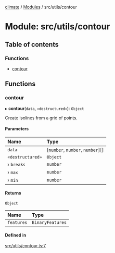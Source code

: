 [climate](../README.md) / [Modules](../modules.md) / src/utils/contour

# Module: src/utils/contour

## Table of contents

### Functions

- [contour](src_utils_contour.md#contour)

## Functions

### contour

▸ **contour**(`data`, `«destructured»`): `Object`

Create isolines from a grid of points.

#### Parameters

| Name | Type |
| :------ | :------ |
| `data` | [`number`, `number`, `number`][] |
| `«destructured»` | `Object` |
| › `breaks` | `number` |
| › `max` | `number` |
| › `min` | `number` |

#### Returns

`Object`

| Name | Type |
| :------ | :------ |
| `features` | `BinaryFeatures` |

#### Defined in

[src/utils/contour.ts:7](https://github.com/dm33tri/climate/blob/a558f70/src/utils/contour.ts#L7)
